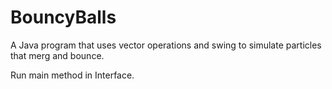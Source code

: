 # BouncyBalls

A Java program that uses vector operations and swing to simulate particles that merg and bounce.

Run main method in Interface.
